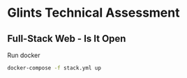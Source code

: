 # Glints Technical Assessment

## Full-Stack Web - Is It Open

Run docker

```zsh
docker-compose -f stack.yml up
```

